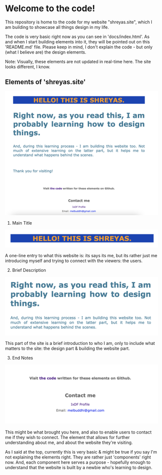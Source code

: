 # Welcome to the code!

This repository is home to the code for my website "shreyas.site", which I am building to showcase all things design in my life. 

The code is very basic right now as you can see in 'docs/index.html'. As and when I start building elements into it, they will be pointed out on this 'README.md' file. Please keep in mind, I don't explain the code - but only (what I believe are) the design elements.

Note: Visually, these elements are not updated in real-time here. The site looks different, I know.

Elements of 'shreyas.site'
--------------------------

![Title](/images/whole.png?raw=true "The Entire Site")

1. Main Title

![Title](/images/main-title.png?raw=true "Introductory Title For The Page") 

A one-line entry to what this website is: its says its me, but its rather just me introducing myself and trying to connect with the viewers: the users.

2. Brief Description

![Title](/images/brief-description.png?raw=true "Brief Description")

This part of the site is a brief introduction to who I am, only to include what matters to the site: the design part & building the website part.

3. End Notes

![Title](/images/end-notes.png?raw=true "End Notes")

This might be what brought you here, and also to enable users to contact me if they wish to connect. The element that allows for further understanding about me, and about the website they're visiting.


As I said at the top, currently this is very basic & might be true if you say I'm not explaining the elements right. They are rather just 'components' right now. And, each component here serves a purpose - hopefully enough to understand that the website is built by a newbie who's learning to design.
